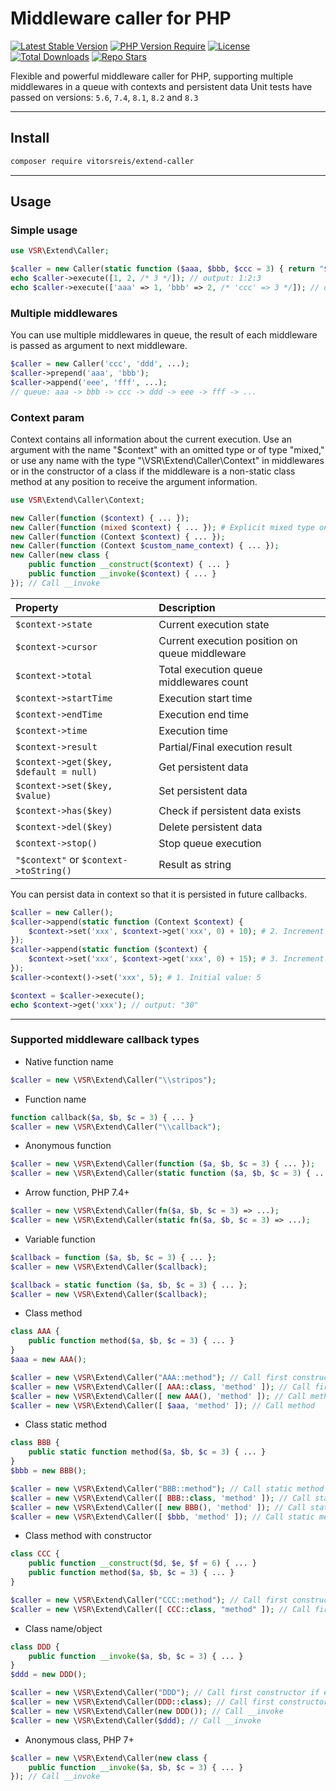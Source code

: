 # Middleware caller for PHP

[![Latest Stable Version](https://img.shields.io/packagist/v/vitorsreis/extend-caller?style=flat-square&label=stable&color=2E9DD3)](https://packagist.org/packages/vitorsreis/extend-caller)
[![PHP Version Require](https://img.shields.io/packagist/dependency-v/vitorsreis/extend-caller/php?style=flat-square&color=777BB3)](https://packagist.org/packages/vitorsreis/extend-caller)
[![License](https://img.shields.io/packagist/l/vitorsreis/extend-caller?style=flat-square&color=418677)](https://github.com/vitorsreis/extend-caller/blob/master/LICENSE)
[![Total Downloads](https://img.shields.io/packagist/dt/vitorsreis/extend-caller?style=flat-square&color=0476B7)](https://packagist.org/packages/vitorsreis/extend-caller)
[![Repo Stars](https://img.shields.io/github/stars/vitorsreis/extend-caller?style=social)](https://github.com/vitorsreis/extend-caller)

Flexible and powerful middleware caller for PHP, supporting multiple middlewares in a queue with contexts and persistent data
Unit tests have passed on versions: ```5.6```, ```7.4```, ```8.1```, ```8.2``` and  ```8.3```

---

## Install

```bash
composer require vitorsreis/extend-caller
```

---

## Usage

### Simple usage

```php
use VSR\Extend\Caller;

$caller = new Caller(static function ($aaa, $bbb, $ccc = 3) { return "$aaa:$bbb:$ccc"; });
echo $caller->execute([1, 2, /* 3 */]); // output: 1:2:3
echo $caller->execute(['aaa' => 1, 'bbb' => 2, /* 'ccc' => 3 */]); // output: 1:2:3
```

### Multiple middlewares

You can use multiple middlewares in queue, the result of each middleware is passed as argument to next middleware.

```php
$caller = new Caller('ccc', 'ddd', ...);
$caller->prepend('aaa', 'bbb');
$caller->append('eee', 'fff', ...);
// queue: aaa -> bbb -> ccc -> ddd -> eee -> fff -> ...
```

### Context param

Context contains all information about the current execution. Use an argument with the name "$context" with an omitted type or of type "mixed," or use any name with the type "\VSR\Extend\Caller\Context" in middlewares or in the constructor of a class if the middleware is a non-static class method at any position to receive the argument information.

```php
use VSR\Extend\Caller\Context;

new Caller(function ($context) { ... });
new Caller(function (mixed $context) { ... }); # Explicit mixed type only PHP 8+
new Caller(function (Context $context) { ... });
new Caller(function (Context $custom_name_context) { ... });
new Caller(new class {
    public function __construct($context) { ... }
    public function __invoke($context) { ... }
}); // Call __invoke
```

| Property                                       | Description                                    |
|:-----------------------------------------------|:-----------------------------------------------|
| ```$context->state```                          | Current execution state                        |
| ```$context->cursor```                         | Current execution position on queue middleware |
| ```$context->total```                          | Total execution queue middlewares count        |
| ```$context->startTime```                      | Execution start time                           |
| ```$context->endTime```                        | Execution end time                             |
| ```$context->time```                           | Execution time                                 |
| ```$context->result```                         | Partial/Final execution result                 |
| ```$context->get($key, $default = null)```     | Get persistent data                            |
| ```$context->set($key, $value)```              | Set persistent data                            |
| ```$context->has($key)```                      | Check if persistent data exists                |
| ```$context->del($key)```                      | Delete persistent data                         |
| ```$context->stop()```                         | Stop queue execution                           |
| ```"$context"``` or ```$context->toString()``` | Result as string                               |

You can persist data in context so that it is persisted in future callbacks.

```php
$caller = new Caller();
$caller->append(static function (Context $context) {
    $context->set('xxx', $context->get('xxx', 0) + 10); # 2. Increment value: 5 + 10 = 15
});
$caller->append(static function ($context) {
    $context->set('xxx', $context->get('xxx', 0) + 15); # 3. Increment value: 15 + 15 = 30
});
$caller->context()->set('xxx', 5); # 1. Initial value: 5

$context = $caller->execute();
echo $context->get('xxx'); // output: "30"
```

---

### Supported middleware callback types

- Native function name

```php
$caller = new \VSR\Extend\Caller("\\stripos");
```

- Function name

```php
function callback($a, $b, $c = 3) { ... }
$caller = new \VSR\Extend\Caller("\\callback");
```

- Anonymous function

```php
$caller = new \VSR\Extend\Caller(function ($a, $b, $c = 3) { ... });
$caller = new \VSR\Extend\Caller(static function ($a, $b, $c = 3) { ... });
```

- Arrow function, PHP 7.4+

```php
$caller = new \VSR\Extend\Caller(fn($a, $b, $c = 3) => ...);
$caller = new \VSR\Extend\Caller(static fn($a, $b, $c = 3) => ...);
```

- Variable function

```php
$callback = function ($a, $b, $c = 3) { ... };
$caller = new \VSR\Extend\Caller($callback);

$callback = static function ($a, $b, $c = 3) { ... };
$caller = new \VSR\Extend\Caller($callback);
```

- Class method

```php
class AAA {
    public function method($a, $b, $c = 3) { ... }
}
$aaa = new AAA();

$caller = new \VSR\Extend\Caller("AAA::method"); // Call first constructor if exists and then method
$caller = new \VSR\Extend\Caller([ AAA::class, 'method' ]); // Call first constructor if exists and then method
$caller = new \VSR\Extend\Caller([ new AAA(), 'method' ]); // Call method
$caller = new \VSR\Extend\Caller([ $aaa, 'method' ]); // Call method
```

- Class static method

```php
class BBB {
    public static function method($a, $b, $c = 3) { ... }
}
$bbb = new BBB();

$caller = new \VSR\Extend\Caller("BBB::method"); // Call static method
$caller = new \VSR\Extend\Caller([ BBB::class, 'method' ]); // Call static method
$caller = new \VSR\Extend\Caller([ new BBB(), 'method' ]); // Call static method
$caller = new \VSR\Extend\Caller([ $bbb, 'method' ]); // Call static method
```

- Class method with constructor

```php
class CCC {
    public function __construct($d, $e, $f = 6) { ... }
    public function method($a, $b, $c = 3) { ... }
}

$caller = new \VSR\Extend\Caller("CCC::method"); // Call first constructor and then method
$caller = new \VSR\Extend\Caller([ CCC::class, "method" ]); // Call first constructor and then method
```

- Class name/object

```php
class DDD {
    public function __invoke($a, $b, $c = 3) { ... }
}
$ddd = new DDD();

$caller = new \VSR\Extend\Caller("DDD"); // Call first constructor if exists and then __invoke
$caller = new \VSR\Extend\Caller(DDD::class); // Call first constructor if exists and then __invoke
$caller = new \VSR\Extend\Caller(new DDD()); // Call __invoke
$caller = new \VSR\Extend\Caller($ddd); // Call __invoke
```

- Anonymous class, PHP 7+

```php
$caller = new \VSR\Extend\Caller(new class {
    public function __invoke($a, $b, $c = 3) { ... }
}); // Call __invoke
```
